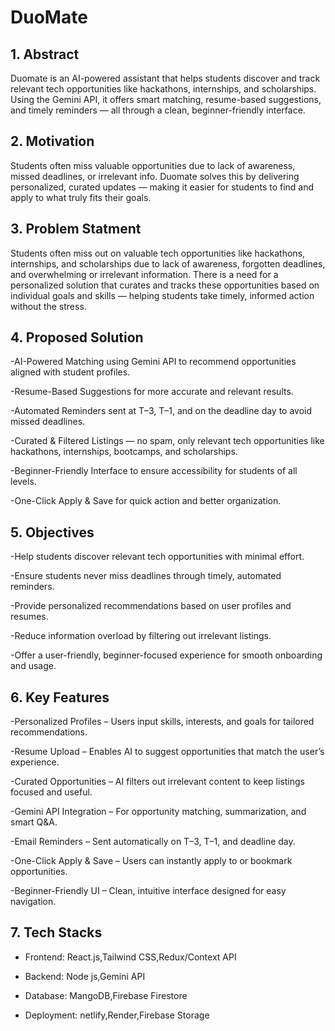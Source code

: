<h1>DuoMate</h1>

<h2>1. Abstract</h2>
<p>Duomate is an AI-powered assistant that helps students discover and track relevant tech opportunities like hackathons, internships, and scholarships. Using the Gemini API, it offers smart matching, resume-based suggestions, and timely reminders — all through a clean, beginner-friendly interface.</p>

<h2>2. Motivation</h2>
<p>Students often miss valuable opportunities due to lack of awareness, missed deadlines, or irrelevant info. Duomate solves this by delivering personalized, curated updates — making it easier for students to find and apply to what truly fits their goals.</p>

<h2>3. Problem Statment</h2>
<p>Students often miss out on valuable tech opportunities like hackathons, internships, and scholarships due to lack of awareness, forgotten deadlines, and overwhelming or irrelevant information. There is a need for a personalized solution that curates and tracks these opportunities based on individual goals and skills — helping students take timely, informed action without the stress.</p>

<h2>4. Proposed Solution</h2>
<p>
-AI-Powered Matching using Gemini API to recommend opportunities aligned with student profiles.                        

-Resume-Based Suggestions for more accurate and relevant results.

-Automated Reminders sent at T–3, T–1, and on the deadline day to avoid missed deadlines.

-Curated & Filtered Listings — no spam, only relevant tech opportunities like hackathons, internships, bootcamps, and scholarships.

-Beginner-Friendly Interface to ensure accessibility for students of all levels.

-One-Click Apply & Save for quick action and better organization.</p>

<h2>5. Objectives</h2>
<p>-Help students discover relevant tech opportunities with minimal effort.

-Ensure students never miss deadlines through timely, automated reminders.

-Provide personalized recommendations based on user profiles and resumes.

-Reduce information overload by filtering out irrelevant listings.

-Offer a user-friendly, beginner-focused experience for smooth onboarding and usage.</p>

<h2>6. Key Features</h2>
<p>
-Personalized Profiles – Users input skills, interests, and goals for tailored recommendations.

-Resume Upload – Enables AI to suggest opportunities that match the user’s experience.

-Curated Opportunities – AI filters out irrelevant content to keep listings focused and useful.

-Gemini API Integration – For opportunity matching, summarization, and smart Q&A.

-Email Reminders – Sent automatically on T–3, T–1, and deadline day.

-One-Click Apply & Save – Users can instantly apply to or bookmark opportunities.

-Beginner-Friendly UI – Clean, intuitive interface designed for easy navigation.</p>

<h2>7. Tech Stacks</h2>
<p>

- Frontend: React.js,Tailwind CSS,Redux/Context API

- Backend: Node js,Gemini API

- Database: MangoDB,Firebase Firestore

- Deployment: netlify,Render,Firebase Storage</p>

